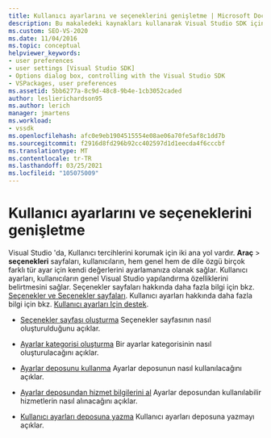 ```yaml
---
title: Kullanıcı ayarlarını ve seçeneklerini genişletme | Microsoft Docs
description: Bu makaledeki kaynakları kullanarak Visual Studio SDK içindeki kullanıcı ayarlarını ve seçeneklerini genişletme hakkında bilgi edinin.
ms.custom: SEO-VS-2020
ms.date: 11/04/2016
ms.topic: conceptual
helpviewer_keywords:
- user preferences
- user settings [Visual Studio SDK]
- Options dialog box, controlling with the Visual Studio SDK
- VSPackages, user preferences
ms.assetid: 5bb6277a-8c9d-48c8-9b4e-1cb3052caded
author: leslierichardson95
ms.author: lerich
manager: jmartens
ms.workload:
- vssdk
ms.openlocfilehash: afc0e9eb1904515554e08ae06a70fe5af8c1dd7b
ms.sourcegitcommit: f2916d8fd296b92cc402597d1d1eecda4f6cccbf
ms.translationtype: MT
ms.contentlocale: tr-TR
ms.lasthandoff: 03/25/2021
ms.locfileid: "105075009"
---
```

# <a name="extend-user-settings-and-options"></a>Kullanıcı ayarlarını ve seçeneklerini genişletme
Visual Studio 'da, Kullanıcı tercihlerini korumak için iki ana yol vardır. **Araç**  >  **seçenekleri** sayfaları, kullanıcıların, hem genel hem de dile özgü birçok farklı tür ayar için kendi değerlerini ayarlamanıza olanak sağlar. Kullanıcı ayarları, kullanıcıların genel Visual Studio yapılandırma özelliklerini belirtmesini sağlar. Seçenekler sayfaları hakkında daha fazla bilgi için bkz. [Seçenekler ve Seçenekler sayfaları](../extensibility/internals/options-and-options-pages.md). Kullanıcı ayarları hakkında daha fazla bilgi için bkz. [Kullanıcı ayarları Için destek](../extensibility/internals/support-for-user-settings.md).

- [Seçenekler sayfası oluşturma](../extensibility/creating-an-options-page.md) Seçenekler sayfasının nasıl oluşturulduğunu açıklar.

- [Ayarlar kategorisi oluşturma](../extensibility/creating-a-settings-category.md) Bir ayarlar kategorisinin nasıl oluşturulacağını açıklar.

- [Ayarlar deposunu kullanma](../extensibility/using-the-settings-store.md) Ayarlar deposunun nasıl kullanılacağını açıklar.

- [Ayarlar deposundan hizmet bilgilerini al](../extensibility/getting-service-information-from-the-settings-store.md) Ayarlar deposundan kullanılabilir hizmetlerin nasıl alınacağını açıklar.

- [Kullanıcı ayarları deposuna yazma](../extensibility/writing-to-the-user-settings-store.md) Kullanıcı ayarları deposuna yazmayı açıklar.
